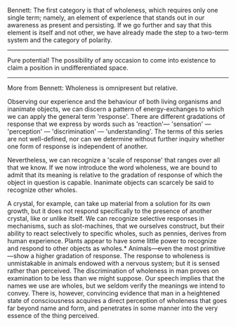 Bennett: 
The first category is that of wholeness, which requires only one single term; namely, an element of experience that stands out in our awareness as present and persisting. If we go further and say that this element is itself and not other, we have already made the step to a two-term system and the category of polarity.
_______________________
Pure potential! The possibility of any occasion to come into existence to claim a position in undifferentiated space.
_______________________
More from Bennett:
Wholeness is omnipresent but relative.

Observing our experience and the behaviour of both living organisms and inanimate objects, we can discern a pattern of energy-exchanges to which we can apply the general term 'response'. There are different gradations of response that we express by words such as 'reaction'— 'sensation' — 'perception' — 'discrimination' — 'understanding'. The terms of this series are not well-defined, nor can we determine without further inquiry whether one form of response is independent of another.

Nevertheless, we can recognize a 'scale of response' that ranges over all that we know. If we now introduce the word wholeness, we are bound to admit that its meaning is relative to the gradation of response of which the object in question is capable. Inanimate objects can scarcely be said to recognize other wholes.

A crystal, for example, can take up material from a solution for its own growth, but it does not respond specifically to the presence of another crystal, like or unlike itself. We can recognize selective responses in mechanisms, such as slot-machines, that we ourselves construct, but their ability to react selectively to specific wholes, such as pennies, derives from human experience. Plants appear to have some little power to recognize and respond to other objects as wholes.* Animals—even the most primitive—show a higher gradation of response. The response to wholeness is unmistakable in animals endowed with a nervous system; but it is sensed rather than perceived. The discrimination of wholeness in man proves on examination to be less than we might suppose. Our speech implies that the names we use are wholes, but we seldom verify the meanings we intend to convey. There is, however, convincing evidence that man in a heightened state of consciousness acquires a direct perception of wholeness that goes far beyond name and form, and penetrates in some manner into the very essence of the thing perceived.